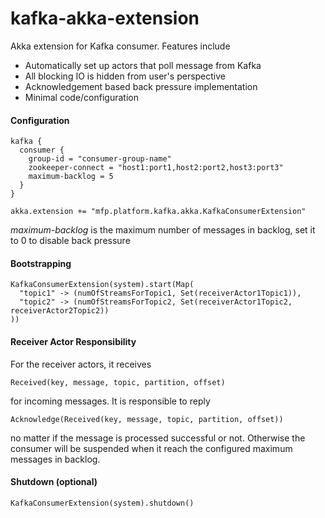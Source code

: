 kafka-akka-extension
======

Akka extension for Kafka consumer. Features include
 * Automatically set up actors that poll message from Kafka
 * All blocking IO is hidden from user's perspective
 * Acknowledgement based back pressure implementation
 * Minimal code/configuration

#### Configuration

    kafka {
      consumer {
        group-id = "consumer-group-name"
        zookeeper-connect = "host1:port1,host2:port2,host3:port3"
        maximum-backlog = 5
      }
    }

    akka.extension += "mfp.platform.kafka.akka.KafkaConsumerExtension"

_maximum-backlog_ is the maximum number of messages in backlog, set it to 0 to disable back pressure

#### Bootstrapping

    KafkaConsumerExtension(system).start(Map(
      "topic1" -> (numOfStreamsForTopic1, Set(receiverActor1Topic1)),
      "topic2" -> (numOfStreamsForTopic2, Set(receiverActor1Topic2, receiverActor2Topic2))
    ))

#### Receiver Actor Responsibility

For the receiver actors, it receives

    Received(key, message, topic, partition, offset)

for incoming messages. It is responsible to reply

    Acknowledge(Received(key, message, topic, partition, offset))

no matter if the message is processed successful or not. Otherwise the consumer will be suspended when it reach the configured maximum messages in backlog.

#### Shutdown (optional)

    KafkaConsumerExtension(system).shutdown()
